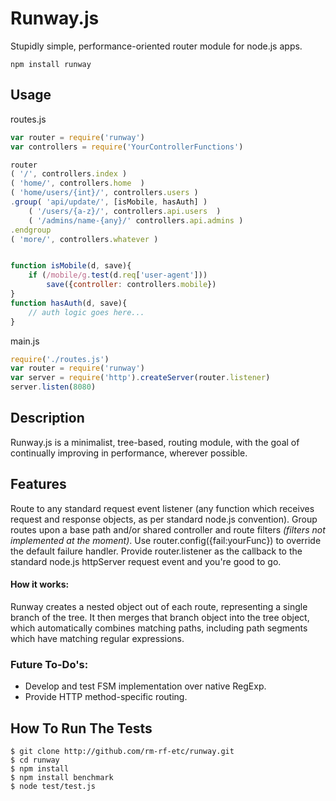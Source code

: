 Runway.js
==========

Stupidly simple, performance-oriented router module for node.js apps.

`npm install runway`


## Usage

routes.js
```js
var router = require('runway')
var controllers = require('YourControllerFunctions')

router
( '/', controllers.index )
( 'home/', controllers.home  )
( 'home/users/{int}/', controllers.users )
.group( 'api/update/', [isMobile, hasAuth] )
    ( '/users/{a-z}/', controllers.api.users  )
    ( '/admins/name-{any}/' controllers.api.admins )
.endgroup
( 'more/', controllers.whatever )


function isMobile(d, save){
    if (/mobile/g.test(d.req['user-agent']))
        save({controller: controllers.mobile})
}
function hasAuth(d, save){
    // auth logic goes here...
}
```

main.js
```js
require('./routes.js')
var router = require('runway')
var server = require('http').createServer(router.listener)
server.listen(8080)
```


## Description

Runway.js is a minimalist, tree-based, routing module, with the goal of continually
improving in performance, wherever possible.

## Features

Route to any standard request event listener (any function which receives request
and response objects, as per standard node.js convention). Group routes upon a base
path and/or shared controller and route filters _(filters not implemented at the moment)_.
Use router.config({fail:yourFunc}) to override the default failure handler. Provide
router.listener as the callback to the standard node.js httpServer request event and
you're good to go.


#### How it works:
Runway creates a nested object out of each route, representing a single branch of the
tree. It then merges that branch object into the tree object, which automatically
combines matching paths, including path segments which have matching regular
expressions.


### Future To-Do's:

* Develop and test FSM implementation over native RegExp.
* Provide HTTP method-specific routing.


## How To Run The Tests

```
$ git clone http://github.com/rm-rf-etc/runway.git
$ cd runway
$ npm install
$ npm install benchmark
$ node test/test.js
```

